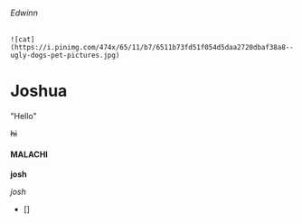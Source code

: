 <html>
  
  <head></head>
    
   

###### Edwinn

    ![cat] (https://i.pinimg.com/474x/65/11/b7/6511b73fd51f054d5daa2720dbaf38a8--ugly-dogs-pet-pictures.jpg)
    
  # Joshua
  
  "Hello"
  
  ~~hi~~
  
  #### MALACHI
  
  **josh**
  
  *josh*

- []
<body>
</body>

</html>
